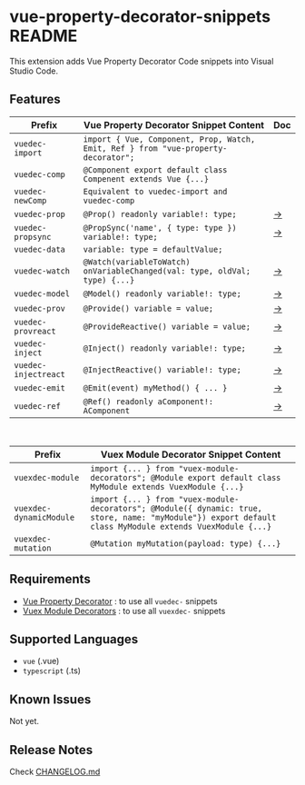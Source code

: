 # vue-property-decorator-snippets README

This extension adds Vue Property Decorator Code snippets into Visual Studio Code.

## Features

| Prefix               | Vue Property Decorator Snippet Content                                             | Doc                                                                                                                                                                  |
| -------------------- | ---------------------------------------------------------------------------------- | -------------------------------------------------------------------------------------------------------------------------------------------------------------------- |
| `vuedec-import`      | `import { Vue, Component, Prop, Watch, Emit, Ref } from "vue-property-decorator";` |                                                                                                                                                                      |
| `vuedec-comp`        | `@Component export default class Compenent extends Vue {...}`                      |                                                                                                                                                                      |
| `vuedec-newComp`     | `Equivalent to vuedec-import and vuedec-comp`                                      |                                                                                                                                                                      |
| `vuedec-prop`        | `@Prop() readonly variable!: type;`                                                | [→](https://github.com/kaorun343/vue-property-decorator#-propoptions-propoptions--constructor--constructor---decorator)                                              |
| `vuedec-propsync`    | `@PropSync('name', { type: type }) variable!: type;`                               | [→](https://github.com/kaorun343/vue-property-decorator#-propsyncpropname-string-options-propoptions--constructor--constructor---decorator)                          |
| `vuedec-data`        | `variable: type = defaultValue;`                                                   |                                                                                                                                                                      |
| `vuedec-watch`       | `@Watch(variableToWatch) onVariableChanged(val: type, oldVal; type) {...}`         | [→](https://github.com/kaorun343/vue-property-decorator#-watchpath-string-options-watchoptions---decorator)                                                          |
| `vuedec-model`       | `@Model() readonly variable!: type;`                                               | [→](https://github.com/kaorun343/vue-property-decorator#-modelevent-string-options-propoptions--constructor--constructor---decorator)                                |
| `vuedec-prov`        | `@Provide() variable = value;`                                                     | [→](https://github.com/kaorun343/vue-property-decorator#-providekey-string--symbol--injectoptions--from-injectkey-default-any---injectkey-decorator)                 |
| `vuedec-provreact`   | `@ProvideReactive() variable = value;`                                             | [→](https://github.com/kaorun343/vue-property-decorator#-providereactivekey-string--symbol--injectreactiveoptions--from-injectkey-default-any---injectkey-decorator) |
| `vuedec-inject`      | `@Inject() readonly variable!: type;`                                              | [→](https://github.com/kaorun343/vue-property-decorator#-providekey-string--symbol--injectoptions--from-injectkey-default-any---injectkey-decorator)                 |
| `vuedec-injectreact` | `@InjectReactive() variable!: type;`                                               | [→](https://github.com/kaorun343/vue-property-decorator#-providereactivekey-string--symbol--injectreactiveoptions--from-injectkey-default-any---injectkey-decorator) |
| `vuedec-emit`        | `@Emit(event) myMethod() { ... }`                                                  | [→](https://github.com/kaorun343/vue-property-decorator#-emitevent-string-decorator)                                                                                 |
| `vuedec-ref`         | `@Ref() readonly aComponent!: AComponent`                                          | [→](https://github.com/kaorun343/vue-property-decorator#-refrefkey-string-decorator)                                                                                 |

<br />

| Prefix                  | Vuex Module Decorator Snippet Content                                                                                                                    |
| ----------------------- | -------------------------------------------------------------------------------------------------------------------------------------------------------- |
| `vuexdec-module`        | `import {... } from "vuex-module-decorators"; @Module export default class MyModule extends VuexModule {...}`                                            |
| `vuexdec-dynamicModule` | `import {... } from "vuex-module-decorators"; @Module({ dynamic: true, store, name: "myModule"}) export default class MyModule extends VuexModule {...}` |
| `vuexdec-mutation`      | `@Mutation myMutation(payload: type) {...}`                                                                                                              |

## Requirements

- [Vue Property Decorator](https://github.com/kaorun343/vue-property-decorator) : to use all `vuedec-` snippets
- [Vuex Module Decorators](https://github.com/championswimmer/vuex-module-decorators) : to use all `vuexdec-` snippets

## Supported Languages

- `vue` (.vue)
- `typescript` (.ts)

## Known Issues

Not yet.

## Release Notes

Check [CHANGELOG.md](https://github.com/antsteyer/vscode-vue-decorator-snippets/blob/master/CHANGELOG.md)
